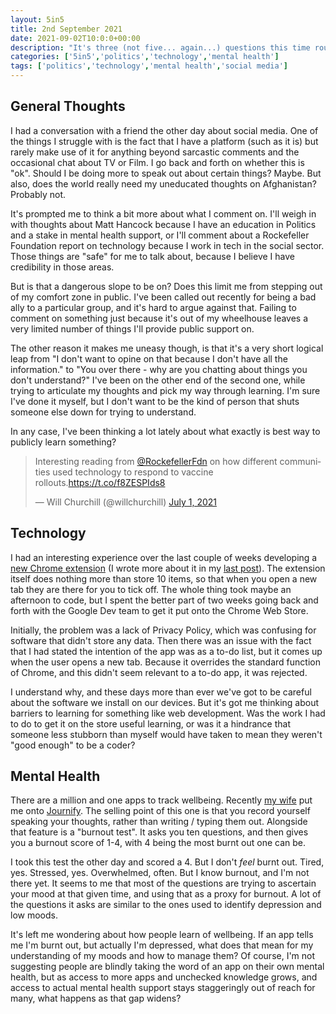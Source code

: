 ```yaml
---
layout: 5in5
title: 2nd September 2021
date: 2021-09-02T10:0:0+00:00
description: "It's three (not five... again...) questions this time round from me, including: what makes a 'good' coder, and what happens if you can't differentiate burnout from depression."
categories: ['5in5','politics','technology','mental health']
tags: ['politics','technology','mental health','social media']
---
```


## <i class="fas fa-comment"></i> General Thoughts
I had a conversation with a friend the other day about social media. One of the things I struggle with is the fact that I have a platform (such as it is) but rarely make use of it for anything beyond sarcastic comments and the occasional chat about TV or Film. I go back and forth on whether this is "ok". Should I be doing more to speak out about certain things? Maybe. But also, does the world really need my uneducated thoughts on Afghanistan? Probably not.

It's prompted me to think a bit more about what I comment on. I'll weigh in with thoughts about Matt Hancock because I have an education in Politics and a stake in mental health support, or I'll comment about a Rockefeller Foundation report on technology because I work in tech in the social sector. Those things are "safe" for me to talk about, because I believe I have credibility in those areas.

But is that a dangerous slope to be on? Does this limit me from stepping out of my comfort zone in public. I've been called out recently for being a bad ally to a particular group, and it's hard to argue against that. Failing to comment on something just because it's out of my wheelhouse leaves a very limited number of things I'll provide public support on.

The other reason it makes me uneasy though, is that it's a very short logical leap from "I don't want to opine on that because I don't have all the information." to "You over there - why are you chatting about things you don't understand?" I've been on the other end of the second one, while trying to articulate my thoughts and pick my way through learning. I'm sure I've done it myself, but I don't want to be the kind of person that shuts someone else down for trying to understand.

In any case, I've been thinking a lot lately about what exactly is best way to publicly learn something?

<blockquote class="twitter-tweet"><p lang="en" dir="ltr">Interesting reading from <a href="https://twitter.com/RockefellerFdn?ref_src=twsrc%5Etfw">@RockefellerFdn</a> on how different communities used technology to respond to vaccine rollouts.<a href="https://t.co/f8ZESPIds8">https://t.co/f8ZESPIds8</a></p>&mdash; Will Churchill (@willchurchill) <a href="https://twitter.com/willchurchill/status/1410523866439507975?ref_src=twsrc%5Etfw">July 1, 2021</a></blockquote> <script async src="https://platform.twitter.com/widgets.js" charset="utf-8"></script>

## <i class="fas fa-microchip"></i> Technology
I had an interesting experience over the last couple of weeks developing a [new Chrome extension](https://chrome.google.com/webstore/detail/4321-todo-extension/mmophiodbcfhifbdaklpfjdfiadgobpo) (I wrote more about it in my [last post](https://willchurchill.co.uk/musings/my-new-todo-lists/)). The extension itself does nothing more than store 10 items, so that when you open a new tab they are there for you to tick off. The whole thing took maybe an afternoon to code, but I spent the better part of two weeks going back and forth with the Google Dev team to get it put onto the Chrome Web Store.

Initially, the problem was a lack of Privacy Policy, which was confusing for software that didn't store any data. Then there was an issue with the fact that I had stated the intention of the app was as a to-do list, but it comes up when the user opens a new tab. Because it overrides the standard function of Chrome, and this didn't seem relevant to a to-do app, it was rejected.

I understand why, and these days more than ever we've got to be careful about the software we install on our devices. But it's got me thinking about barriers to learning for something like web development. Was the work I had to do to get it on the store useful learning, or was it a hindrance that someone less stubborn than myself would have taken to mean they weren't "good enough" to be a coder?

## <i class="fas fa-heart"></i> Mental Health
There are a million and one apps to track wellbeing. Recently [my wife](https://ishitaranjan.co.uk) put me onto [Journify](https://journify.co/). The selling point of this one is that you record yourself speaking your thoughts, rather than writing / typing them out. Alongside that feature is a "burnout test". It asks you ten questions, and then gives you a burnout score of 1-4, with 4 being the most burnt out one can be.

I took this test the other day and scored a 4. But I don't *feel* burnt out. Tired, yes. Stressed, yes. Overwhelmed, often. But I know burnout, and I'm not there yet. It seems to me that most of the questions are trying to ascertain your mood at that given time, and using that as a proxy for burnout. A lot of the questions it asks are similar to the ones used to identify depression and low moods.

It's left me wondering about how people learn of wellbeing. If an app tells me I'm burnt out, but actually I'm depressed, what does that mean for my understanding of my moods and how to manage them? Of course, I'm not suggesting people are blindly taking the word of an app on their own mental health, but as access to more apps and unchecked knowledge grows, and access to actual mental health support stays staggeringly out of reach for many, what happens as that gap widens?